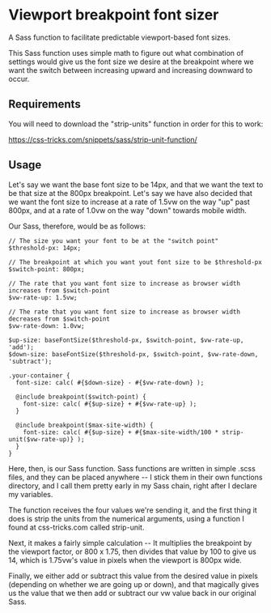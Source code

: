 # Viewport breakpoint font sizer
A Sass function to facilitate predictable viewport-based font sizes.

This Sass function uses simple math to figure out what combination of settings would give us the font size we desire at the breakpoint where we want the switch between increasing upward and increasing downward to occur.





## Requirements
You will need to download the "strip-units" function in order for this to work:

https://css-tricks.com/snippets/sass/strip-unit-function/

## Usage
Let's say we want the base font size to be 14px, and that we want the text to be that size at the 800px breakpoint.  Let's say we have also decided that we want the font size to increase at a rate of 1.5vw on the way "up" past 800px, and at a rate of 1.0vw on the way "down" towards mobile width.

Our Sass, therefore, would be as follows:

```
// The size you want your font to be at the "switch point"
$threshold-px: 14px;

// The breakpoint at which you want yout font size to be $threshold-px
$switch-point: 800px;

// The rate that you want font size to increase as browser width increases from $switch-point
$vw-rate-up: 1.5vw;

// The rate that you want font size to increase as browser width decreases from $switch-point
$vw-rate-down: 1.0vw;

$up-size: baseFontSize($threshold-px, $switch-point, $vw-rate-up, 'add');
$down-size: baseFontSize($threshold-px, $switch-point, $vw-rate-down, 'subtract');

.your-container {
  font-size: calc( #{$down-size} - #{$vw-rate-down} );

  @include breakpoint($switch-point) {
    font-size: calc( #{$up-size} + #{$vw-rate-up} );
  }

  @include breakpoint($max-site-width) {
    font-size: calc( #{$up-size} + #{$max-site-width/100 * strip-unit($vw-rate-up)} );
  }
}
```

Here, then, is our Sass function.  Sass functions are written in simple .scss files, and they can be placed anywhere -- I stick them in their own functions directory, and I call them pretty early in my Sass chain, right after I declare my variables. 

The function receives the four values we're sending it, and the first thing it does is strip the units from the numerical arguments, using a function I found at css-tricks.com called strip-unit.

Next, it makes a fairly simple calculation -- It multiplies the breakpoint by the viewport factor, or 800 x 1.75, then divides that value by 100 to give us 14, which is 1.75vw's value in pixels when the viewport is 800px wide.

Finally, we either add or subtract this value from the desired value in pixels (depending on whether we are going up or down), and that magically gives us the value that we then add or subtract our vw value back in our original Sass.


